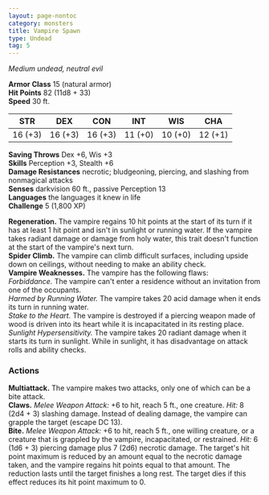 ```yaml
---
layout: page-nontoc
category: monsters
title: Vampire Spawn
type: Undead
tag: 5
---
```

_Medium undead, neutral evil_

**Armor Class** 15 (natural armor)    
**Hit Points** 82 (11d8 + 33)    
**Speed** 30 ft. 

| STR     | DEX     | CON     | INT     | WIS     | CHA     |
|---------|---------|---------|---------|---------|---------|
| 16 (+3) | 16 (+3) | 16 (+3) | 11 (+0) | 10 (+0) | 12 (+1) |

**Saving Throws** Dex +6, Wis +3    
**Skills** Perception +3, Stealth +6    
**Damage Resistances** necrotic; bludgeoning, piercing, and slashing from nonmagical attacks    
**Senses** darkvision 60 ft., passive Perception 13    
**Languages** the languages it knew in life    
**Challenge** 5 (1,800 XP) 

**Regeneration.** The vampire regains 10 hit points at the start of its turn if it has at least 1 hit point and isn't in sunlight or running water. If the vampire takes radiant damage or damage from holy water, this trait doesn't function at the start of the vampire's next turn.    
**Spider Climb.** The vampire can climb difficult surfaces, including upside down on ceilings, without needing to make an ability check.    
**Vampire Weaknesses.** The vampire has the following flaws:    
_Forbiddance._ The vampire can't enter a residence without an invitation from one of the occupants.    
_Harmed by Running Water._ The vampire takes 20 acid damage when it ends its turn in running water.    
_Stake to the Heart._ The vampire is destroyed if a piercing weapon made of wood is driven into its heart while it is incapacitated in its resting place.    
_Sunlight Hypersensitivity._ The vampire takes 20 radiant damage when it starts its turn in sunlight. While in sunlight, it has disadvantage on attack rolls and ability checks. 

### Actions 
**Multiattack.** The vampire makes two attacks, only one of which can be a bite attack.    
**Claws.** _Melee Weapon Attack:_ +6 to hit, reach 5 ft., one creature. _Hit:_ 8 (2d4 + 3) slashing damage. Instead of dealing damage, the vampire can grapple the target (escape DC 13).    
**Bite.** _Melee Weapon Attack:_ +6 to hit, reach 5 ft., one willing creature, or a creature that is grappled by the vampire, incapacitated, or restrained. _Hit:_ 6 (1d6 + 3) piercing damage plus 7 (2d6) necrotic damage. The target's hit point maximum is reduced by an amount equal to the necrotic damage taken, and the vampire regains hit points equal to that amount. The reduction lasts until the target finishes a long rest. The target dies if this effect reduces its hit point maximum to 0.
